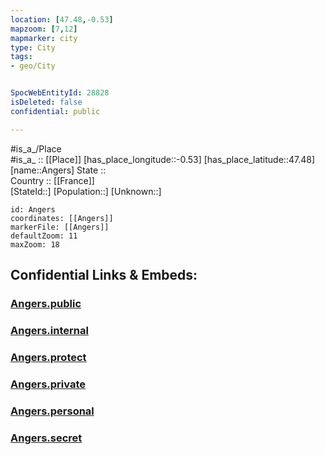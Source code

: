 ```yaml
---
location: [47.48,-0.53] 
mapzoom: [7,12] 
mapmarker: city 
type: City
tags:
- geo/City


SpocWebEntityId: 28828
isDeleted: false
confidential: public

---
```

#is_a_/Place  
#is_a_ :: [[Place]] 
[has_place_longitude::-0.53] 
[has_place_latitude::47.48] 
[name::Angers] 
State ::  
Country :: [[France]]  
[StateId::] 
[Population::] 
[Unknown::] 


```leaflet
id: Angers
coordinates: [[Angers]] 
markerFile: [[Angers]] 
defaultZoom: 11 
maxZoom: 18
```


## Confidential Links & Embeds: 

### [Angers.public](/_public/\Earth\Continent\Europe\Europe~West\France\regions~France\Pays_de_la_Loire\departments~Pays_de_la_Loire\Maine-et-Loire\communes~Maine-et-Loire\Angers\cities~AngersAngers.public.md) 

### [Angers.internal](/_internal/\Earth\Continent\Europe\Europe~West\France\regions~France\Pays_de_la_Loire\departments~Pays_de_la_Loire\Maine-et-Loire\communes~Maine-et-Loire\Angers\cities~AngersAngers.internal.md) 

### [Angers.protect](/_protect/\Earth\Continent\Europe\Europe~West\France\regions~France\Pays_de_la_Loire\departments~Pays_de_la_Loire\Maine-et-Loire\communes~Maine-et-Loire\Angers\cities~AngersAngers.protect.md) 

### [Angers.private](/_private/\Earth\Continent\Europe\Europe~West\France\regions~France\Pays_de_la_Loire\departments~Pays_de_la_Loire\Maine-et-Loire\communes~Maine-et-Loire\Angers\cities~AngersAngers.private.md) 

### [Angers.personal](/_personal/\Earth\Continent\Europe\Europe~West\France\regions~France\Pays_de_la_Loire\departments~Pays_de_la_Loire\Maine-et-Loire\communes~Maine-et-Loire\Angers\cities~AngersAngers.personal.md) 

### [Angers.secret](/_secret/\Earth\Continent\Europe\Europe~West\France\regions~France\Pays_de_la_Loire\departments~Pays_de_la_Loire\Maine-et-Loire\communes~Maine-et-Loire\Angers\cities~AngersAngers.secret.md)

